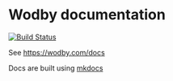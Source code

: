 # Wodby documentation

[![Build Status](https://travis-ci.org/wodby/docs.svg?branch=master)](https://travis-ci.org/wodby/docs)

See https://wodby.com/docs

Docs are built using [mkdocs](http://www.mkdocs.org)
